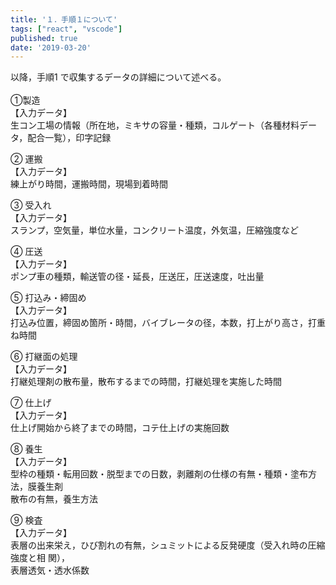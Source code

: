 ```yaml
---
title: '１．手順１について'
tags: ["react", "vscode"]
published: true
date: '2019-03-20'
---
```


以降，手順1 で収集するデータの詳細について述べる。<br>
<br>
①製造<br>
【入力データ】<br>
生コン工場の情報（所在地，ミキサの容量・種類，コルゲート（各種材料データ，配合一覧），印字記録<br>

② 運搬<br>
【入力データ】<br>
練上がり時間，運搬時間，現場到着時間<br>

③ 受入れ<br>
【入力データ】<br>
スランプ，空気量，単位水量，コンクリート温度，外気温，圧縮強度など<br>

④ 圧送<br>
【入力データ】<br>
ポンプ車の種類，輸送管の径・延長，圧送圧，圧送速度，吐出量<br>

⑤ 打込み・締固め<br>
【入力データ】<br>
打込み位置，締固め箇所・時間，バイブレータの径，本数，打上がり高さ，打重ね時間<br>

⑥ 打継面の処理<br>
【入力データ】<br>
打継処理剤の散布量，散布するまでの時間，打継処理を実施した時間<br>

⑦ 仕上げ<br>
【入力データ】<br>
仕上げ開始から終了までの時間，コテ仕上げの実施回数<br>

⑧ 養生<br>
【入力データ】<br>
型枠の種類・転用回数・脱型までの日数，剥離剤の仕様の有無・種類・塗布方法，膜養生剤<br>
散布の有無，養生方法<br>

⑨ 検査<br>
【入力データ】<br>
表層の出来栄え，ひび割れの有無，シュミットによる反発硬度（受入れ時の圧縮強度と相
関），<br>
表層透気・透水係数<br>